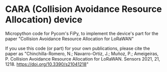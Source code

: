 # CARA (Collision Avoidance Resource Allocation) device
Micropython code for Pycom's FiPy, to implement the device's part for the paper "Collision Avoidance Resource Allocation for LoRaWAN"

If you use this code (or part) for your own publications, please cite the paper as "Chinchilla-Romero, N.; Navarro-Ortiz, J.; Muñoz, P.; Ameigeiras, P. Collision Avoidance Resource Allocation for LoRaWAN. Sensors 2021, 21, 1218. https://doi.org/10.3390/s21041218"
